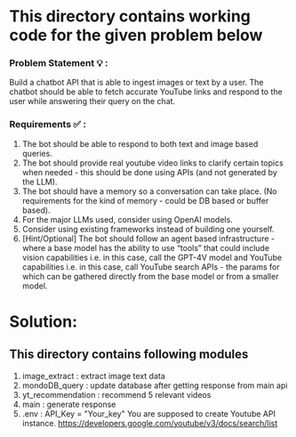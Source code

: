 # This directory contains working code for the given problem below

### Problem Statement 💡 :

Build a chatbot API that is able to ingest images or text by a user. The chatbot should be able to fetch accurate YouTube links and respond to the user while answering their query on the chat.

### Requirements ✅ :

1. The bot should be able to respond to both text and image based queries.
2. The bot should provide real youtube video links to clarify certain topics when needed - this should be done using APIs (and not generated by the LLM).
3. The bot should have a memory so a conversation can take place. (No requirements for the kind of memory - could be DB based or buffer based).
4. For the major LLMs used, consider using OpenAI models.
5. Consider using existing frameworks instead of building one yourself.
6. [Hint/Optional] The bot should follow an agent based infrastructure - where a base model has the ability to use “tools” that could include vision capabilities i.e. in this case, call the GPT-4V model and YouTube capabilities i.e. in this case, call YouTube search APIs - the params for which can be gathered directly from the base model or from a smaller model.

# Solution:

## This directory contains following modules

1. image_extract : extract image text data
2. mondoDB_query : update database after getting response from main api
3. yt_recommendation : recommend 5 relevant videos
4. main : generate response
5. .env :
  API_Key = "Your_key"
  You are supposed to create Youtube API instance. https://developers.google.com/youtube/v3/docs/search/list


   
